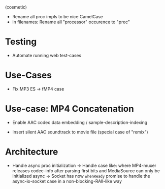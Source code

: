 
(cosmetic)
- Rename all proc impls to be nice CamelCase
- in filenames: Rename all "processor" occurence to "proc" 

# Testing

- Automate running web test-cases

# Use-Cases

- Fix MP3 ES -> fMP4 case

# Use-case: MP4 Concatenation

- Enable AAC codec data embedding / sample-description-indexing

- Insert silent AAC soundtrack to movie file (special case of "remix")

# Architecture

- Handle async proc initialization
  -> Handle case like: where MP4-muxer releases codec-info after
     parsing first bits and MediaSource can only be initialized async
  -> Socket has now `whenReady` promise to handle the async-io-socket case in a non-blocking-RAII-like way





